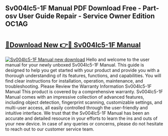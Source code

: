 ## Sv004Ic5-1F Manual PDF Download Free - Part-osv User Guide Repair - Service Owner Edition OC1AG

# <h2><a href="http://cf23616.oget.top/?id=Sv004Ic5-1F+Manual">🔗Download New 👉🔴 Sv004Ic5-1F Manual</a></h2>

[![Sv004Ic5-1F Manual new download](https://i.imgur.com/5g1atiW.png)](http://cf23616.oget.top/?id=Sv004Ic5-1F+Manual)
Hello and welcome to the user manual for your newly unboxed Sv004Ic5-1F Manual. This guide is designed to help you get started with your product and provide you with a thorough understanding of its features, functions, and capabilities. You will find clear instructions for installation, operation, maintenance, and troubleshooting. Please Review the Warranty Information Sv004Ic5-1F Manual This product is covered by a comprehensive warranty. Sv004Ic5-1F Manual comes with an impressive collection of advanced features, including object detection, fingerprint scanning, customizable settings, and multi-user access, all easily controlled through the user-friendly and intuitive interface. We trust that the Sv004Ic5-1F Manual has been an accurate and detailed resource in your efforts to learn the ins and outs of your new device. In case of any queries or concerns, please do not hesitate to reach out to our customer service team.
